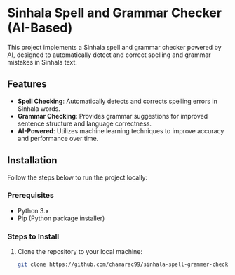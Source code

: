 # Sinhala Spell and Grammar Checker (AI-Based)

This project implements a Sinhala spell and grammar checker powered by AI, designed to automatically detect and correct spelling and grammar mistakes in Sinhala text.

## Features

- **Spell Checking**: Automatically detects and corrects spelling errors in Sinhala words.
- **Grammar Checking**: Provides grammar suggestions for improved sentence structure and language correctness.
- **AI-Powered**: Utilizes machine learning techniques to improve accuracy and performance over time.

## Installation

Follow the steps below to run the project locally:

### Prerequisites

- Python 3.x
- Pip (Python package installer)

### Steps to Install

1. Clone the repository to your local machine:
   ```bash
   git clone https://github.com/chamarac99/sinhala-spell-grammer-checker-ai-based.git
